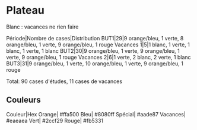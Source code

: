 # Plateau

Blanc : vacances ne rien faire

Période|Nombre de cases|Distribution
BUT1|29|9 orange/bleu, 1 verte, 8 orange/bleu, 1 verte, 9 orange/bleu, 1 rouge
Vacances 1|5|1 blanc, 1 verte, 1 blanc, 1 verte, 1 blanc
BUT2|30|9 orange/bleu, 1 verte, 9 orange/bleu, 1 verte, 9 orange/bleu, 1 rouge
Vacances 2|6|1 verte, 2 blanc, 2 verte, 1 blanc
BUT3|31|9 orange/bleu, 1 verte, 10 orange/bleu, 1 verte, 9 orange/bleu, 1 rouge

Total: 90 cases d'études, 11 cases de vacances

## Couleurs

Couleur|Hex
Orange| #ffa500
Bleu| #8080ff
Spécial| #aade87
Vacances| #eaeaea
Vert| #2ccf29
Rouge| #fb5331
